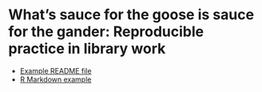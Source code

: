 # What’s sauce for the goose is sauce for the gander: Reproducible practice in library work
* [Example README file](example-README.md)
* [R Markdown example](Demo-rmarkdown.md)
